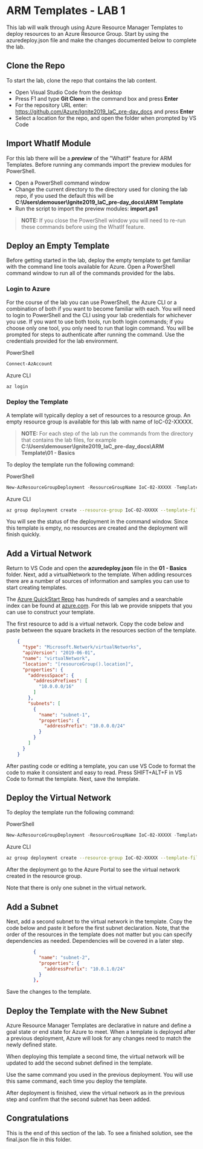 # ARM Templates - LAB 1

This lab will walk through using Azure Resource Manager Templates to deploy resources to an Azure Resource Group.  Start by using the azuredeploy.json file and make the changes documented below to complete the lab.

## Clone the Repo

To start the lab, clone the repo that contains the lab content.  

- Open Visual Studio Code from the desktop
- Press F1 and type **Git Clone** in the command box and press **Enter**
- For the repository URL enter: https://github.com/Azure/Ignite2019_IaC_pre-day_docs and press **Enter**
- Select a location for the repo, and open the folder when prompted by VS Code

## Import WhatIf Module

For this lab there will be a ***preview*** of the "WhatIf" feature for ARM Templates.  Before running any commands import the preview modules for PowerShell.

- Open a PowerShell command window
- Change the current directory to the directory used for cloning the lab repo, if you used the default this will be **C:\Users\demouser\Ignite2019_IaC_pre-day_docs\ARM Template**
- Run the script to import the preview modules: **import.ps1**

> **NOTE:** If you close the PowerShell window you will need to re-run these commands before using the WhatIf feature.

## Deploy an Empty Template

Before getting started in the lab, deploy the empty template to get familiar with the command line tools available for Azure.  Open a PowerShell command window to run all of the commands provided for the labs.

### Login to Azure

For the course of the lab you can use PowerShell, the Azure CLI or a combination of both if you want to become familiar with each.  You will need to login to PowerShell and the CLI using your lab credentials for whichever you use.  If you want to use both tools, run both login commands; if you choose only one tool, you only need to run that login command.  You will be prompted for steps to authenticate after running the command.  Use the credentials provided for the lab environment.

PowerShell

```PowerShell
Connect-AzAccount
```

Azure CLI

```bash
az login
```

### Deploy the Template

A template will typically deploy a set of resources to a resource group.  An empty resource group is available for this lab with name of
IoC-02-XXXXX.

> **NOTE:** For each step of the lab run the commands from the directory that contains the lab files, for example **C:\Users\demouser\Ignite2019_IaC_pre-day_docs\ARM Template\01 - Basics**

To deploy the template run the following command:

PowerShell

```PowerShell
New-AzResourceGroupDeployment -ResourceGroupName IoC-02-XXXXX -TemplateFile azuredeploy.json -Verbose
```

Azure CLI

```bash
az group deployment create --resource-group IoC-02-XXXXX --template-file azuredeploy.json --verbose
```

You will see the status of the deployment in the command window.  Since this template is empty, no resources are created and the deployment will finish quickly.

## Add a Virtual Network

Return to VS Code and open the **azuredeploy.json** file in the **01 - Basics** folder. Next, add a virtualNetwork to the template.  When adding resources there are a number of sources of information and samples you can use to start creating templates.

The [Azure QuickStart Repo](https://github.com/Azure/azure-quickstart-templates) has hundreds of samples and a searchable index can be found at [azure.com](https://azure.microsoft.com/en-us/resources/templates).  For this lab we provide snippets that you can use to construct your template.

The first resource to add is a virtual network.  Copy the code below and paste between the square brackets in the resources section of the template.

```json
    {
      "type": "Microsoft.Network/virtualNetworks",
      "apiVersion": "2019-06-01",
      "name": "virtualNetwork",
      "location": "[resourceGroup().location]",
      "properties": {
        "addressSpace": {
          "addressPrefixes": [
            "10.0.0.0/16"
          ]
        },
        "subnets": [
          {
            "name": "subnet-1",
            "properties": {
              "addressPrefix": "10.0.0.0/24"
            }
          }
        ]
      }
    }
```

After pasting code or editing a template, you can use VS Code to format the code to make it consistent and easy to read.  Press SHIFT+ALT+F in VS Code to format the template. Next, save the template.

## Deploy the Virtual Network

To deploy the template run the following command:

PowerShell

```PowerShell
New-AzResourceGroupDeployment -ResourceGroupName IoC-02-XXXXX -TemplateFile azuredeploy.json -Verbose
```

Azure CLI

```bash
az group deployment create --resource-group IoC-02-XXXXX --template-file azuredeploy.json --verbose
```

After the deployment go to the Azure Portal to see the virtual network created in the resource group. 

Note that there is only one subnet in the virtual network.

## Add a Subnet

Next, add a second subnet to the virtual network in the template.  Copy the code below and paste it before the first subnet declaration.  Note, that the order of the resources in the template does not matter but you can specify dependencies as needed.  Dependencies will be covered in a later step.

```json
          {
            "name": "subnet-2",
            "properties": {
              "addressPrefix": "10.0.1.0/24"
            }
          },
```

Save the changes to the template.

## Deploy the Template with the New Subnet

Azure Resource Manager Templates are declarative in nature and define a goal state or end state for Azure to meet.  When a template is deployed after a previous deployment, Azure will look for any changes need to match the newly defined state.

When deploying this template a second time, the virtual network will be updated to add the second subnet defined in the template.

Use the same command you used in the previous deployment.  You will use this same command, each time you deploy the template.

After deployment is finished, view the virtual network as in the previous step and confirm that the second subnet has been added.

## Congratulations

This is the end of this section of the lab.  To see a finished solution, see the final.json file in this folder.
